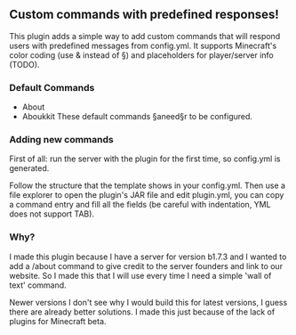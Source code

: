 ## Custom commands with predefined responses!
This plugin adds a simple way to add custom commands that will respond users with predefined messages from config.yml. It supports Minecraft's color coding (use & instead of §) and placeholders for player/server info (TODO).

### Default Commands
 - About
 - Aboukkit
These default commands §aneed§r to be configured.

### Adding new commands
First of all: run the server with the plugin for the first time, so config.yml is generated.

Follow the structure that the template shows in your config.yml. Then use a file explorer to open the plugin's JAR file and edit plugin.yml, you can copy a command entry and fill all the fields (be careful with indentation, YML does not support TAB).

### Why?
I made this plugin because I have a server for version b1.7.3 and I wanted to add a /about command to give credit to the server founders and link to our website. So I made this that I will use every time I need a simple 'wall of text' command.

Newer versions
I don't see why I would build this for latest versions, I guess there are already better solutions. I made this just because of the lack of plugins for Minecraft beta.

